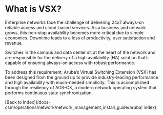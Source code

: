 # What is VSX?

Enterprise networks face the challenge of delivering 24x7 always-on reliable access and cloud-based services. As a business and network grows, this non-stop availability becomes more critical due to simple economics. Downtime leads to a loss of productivity, user satisfaction and revenue.

Switches in the campus and data center sit at the heart of the network and are responsible for the delivery of a high availability (HA) solution that’s capable of ensuring always-on access with robust performance.

To address this requirement, Aruba’s Virtual Switching Extension (VSX) has been designed from the ground up to provide industry-leading performance and high availability with much-needed simplicity. This is accomplished through the resiliency of AOS-CX, a modern network operating system that performs continuous state synchronization.

[Back to Index](/docs-csm/operations/network/network_management_install_guide/aruba/
index)

